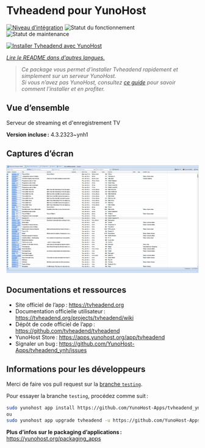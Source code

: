<!--
Nota bene : ce README est automatiquement généré par <https://github.com/YunoHost/apps/tree/master/tools/readme_generator>
Il NE doit PAS être modifié à la main.
-->

# Tvheadend pour YunoHost

[![Niveau d’intégration](https://dash.yunohost.org/integration/tvheadend.svg)](https://dash.yunohost.org/appci/app/tvheadend) ![Statut du fonctionnement](https://ci-apps.yunohost.org/ci/badges/tvheadend.status.svg) ![Statut de maintenance](https://ci-apps.yunohost.org/ci/badges/tvheadend.maintain.svg)

[![Installer Tvheadend avec YunoHost](https://install-app.yunohost.org/install-with-yunohost.svg)](https://install-app.yunohost.org/?app=tvheadend)

*[Lire le README dans d'autres langues.](./ALL_README.md)*

> *Ce package vous permet d’installer Tvheadend rapidement et simplement sur un serveur YunoHost.*  
> *Si vous n’avez pas YunoHost, consultez [ce guide](https://yunohost.org/install) pour savoir comment l’installer et en profiter.*

## Vue d’ensemble

Serveur de streaming et d'enregistrement TV

**Version incluse :** 4.3.2323~ynh1

## Captures d’écran

![Capture d’écran de Tvheadend](./doc/screenshots/overall_screenshot.png)

## Documentations et ressources

- Site officiel de l’app : <https://tvheadend.org>
- Documentation officielle utilisateur : <https://tvheadend.org/projects/tvheadend/wiki>
- Dépôt de code officiel de l’app : <https://github.com/tvheadend/tvheadend>
- YunoHost Store : <https://apps.yunohost.org/app/tvheadend>
- Signaler un bug : <https://github.com/YunoHost-Apps/tvheadend_ynh/issues>

## Informations pour les développeurs

Merci de faire vos pull request sur la [branche `testing`](https://github.com/YunoHost-Apps/tvheadend_ynh/tree/testing).

Pour essayer la branche `testing`, procédez comme suit :

```bash
sudo yunohost app install https://github.com/YunoHost-Apps/tvheadend_ynh/tree/testing --debug
ou
sudo yunohost app upgrade tvheadend -u https://github.com/YunoHost-Apps/tvheadend_ynh/tree/testing --debug
```

**Plus d’infos sur le packaging d’applications :** <https://yunohost.org/packaging_apps>
